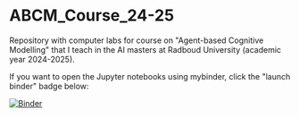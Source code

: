 # ABCM_Course_24-25
Repository with computer labs for course on "Agent-based Cognitive Modelling" that I teach in the AI masters at Radboud University (academic year 2024-2025).

If you want to open the Jupyter notebooks using mybinder, click the "launch binder" badge below:

[![Binder](https://mybinder.org/badge_logo.svg)](https://mybinder.org/v2/gh/marieke-woensdregt/ABCM_Course.git/master)
